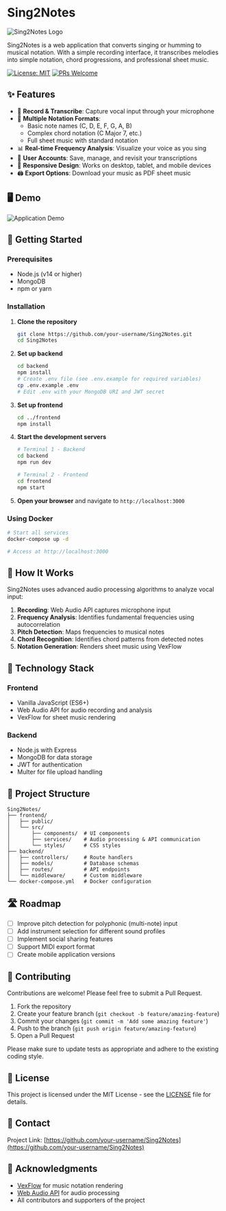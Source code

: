 # Sing2Notes

![Sing2Notes Logo](https://via.placeholder.com/800x200?text=Sing2Notes)

Sing2Notes is a web application that converts singing or humming to musical notation. With a simple recording interface, it transcribes melodies into simple notation, chord progressions, and professional sheet music.

[![License: MIT](https://img.shields.io/badge/License-MIT-blue.svg)](https://opensource.org/licenses/MIT)
[![PRs Welcome](https://img.shields.io/badge/PRs-welcome-brightgreen.svg)](http://makeapullrequest.com)

## ✨ Features

- 🎤 **Record & Transcribe**: Capture vocal input through your microphone
- 🎵 **Multiple Notation Formats**:
  - Basic note names (C, D, E, F, G, A, B)
  - Complex chord notation (C Major 7, etc.)
  - Full sheet music with standard notation
- 📊 **Real-time Frequency Analysis**: Visualize your voice as you sing
- 🔐 **User Accounts**: Save, manage, and revisit your transcriptions
- 📱 **Responsive Design**: Works on desktop, tablet, and mobile devices
- 🖨️ **Export Options**: Download your music as PDF sheet music

## 🖥️ Demo

![Application Demo](https://via.placeholder.com/800x450?text=Sing2Notes+Demo)

## 🚀 Getting Started

### Prerequisites

- Node.js (v14 or higher)
- MongoDB
- npm or yarn

### Installation

1. **Clone the repository**
   ```bash
   git clone https://github.com/your-username/Sing2Notes.git
   cd Sing2Notes
   ```

2. **Set up backend**
   ```bash
   cd backend
   npm install
   # Create .env file (see .env.example for required variables)
   cp .env.example .env
   # Edit .env with your MongoDB URI and JWT secret
   ```

3. **Set up frontend**
   ```bash
   cd ../frontend
   npm install
   ```

4. **Start the development servers**
   ```bash
   # Terminal 1 - Backend
   cd backend
   npm run dev

   # Terminal 2 - Frontend
   cd frontend
   npm start
   ```

5. **Open your browser** and navigate to `http://localhost:3000`

### Using Docker

```bash
# Start all services
docker-compose up -d

# Access at http://localhost:3000
```

## 🧠 How It Works

Sing2Notes uses advanced audio processing algorithms to analyze vocal input:

1. **Recording**: Web Audio API captures microphone input
2. **Frequency Analysis**: Identifies fundamental frequencies using autocorrelation
3. **Pitch Detection**: Maps frequencies to musical notes
4. **Chord Recognition**: Identifies chord patterns from detected notes
5. **Notation Generation**: Renders sheet music using VexFlow

## 🔧 Technology Stack

### Frontend
- Vanilla JavaScript (ES6+)
- Web Audio API for audio recording and analysis
- VexFlow for sheet music rendering

### Backend
- Node.js with Express
- MongoDB for data storage
- JWT for authentication
- Multer for file upload handling

## 📁 Project Structure

```
Sing2Notes/
├── frontend/
│   ├── public/
│   └── src/
│       ├── components/  # UI components
│       ├── services/    # Audio processing & API communication
│       └── styles/      # CSS styles
├── backend/
│   ├── controllers/     # Route handlers
│   ├── models/          # Database schemas
│   ├── routes/          # API endpoints
│   └── middleware/      # Custom middleware
└── docker-compose.yml   # Docker configuration
```

## 🛣️ Roadmap

- [ ] Improve pitch detection for polyphonic (multi-note) input
- [ ] Add instrument selection for different sound profiles
- [ ] Implement social sharing features
- [ ] Support MIDI export format
- [ ] Create mobile application versions

## 🤝 Contributing

Contributions are welcome! Please feel free to submit a Pull Request.

1. Fork the repository
2. Create your feature branch (`git checkout -b feature/amazing-feature`)
3. Commit your changes (`git commit -m 'Add some amazing feature'`)
4. Push to the branch (`git push origin feature/amazing-feature`)
5. Open a Pull Request

Please make sure to update tests as appropriate and adhere to the existing coding style.

## 📜 License

This project is licensed under the MIT License - see the [LICENSE](LICENSE) file for details.

## 📧 Contact

Project Link: [https://github.com/your-username/Sing2Notes](https://github.com/your-username/Sing2Notes)

## 🙏 Acknowledgments

- [VexFlow](https://github.com/0xfe/vexflow) for music notation rendering
- [Web Audio API](https://developer.mozilla.org/en-US/docs/Web/API/Web_Audio_API) for audio processing
- All contributors and supporters of the project
